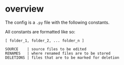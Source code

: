 # overview
The config is a `.py` file with the following constants.  

All constants are formatted like so:  
```
[ folder_1, folder_2, ... folder_n ]
```

```
SOURCE    | source files to be edited
RENAMES   | where renamed files are to be stored
DELETIONS | files that are to be marked for deletion
```
